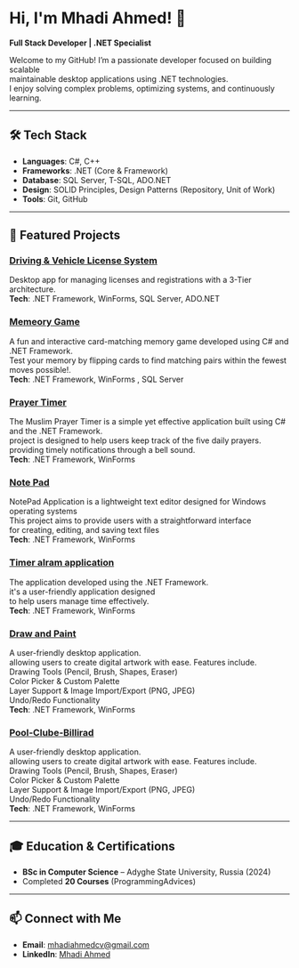 # Hi, I'm Mhadi Ahmed! 👋  
**Full Stack Developer | .NET Specialist**

Welcome to my GitHub! I’m a passionate developer focused on building scalable  
maintainable desktop applications using .NET technologies.  
I enjoy solving complex problems, optimizing systems, and continuously learning.

---

## 🛠️ Tech Stack  
- **Languages**: C#, C++
- **Frameworks**: .NET (Core & Framework)  
- **Database**: SQL Server, T-SQL, ADO.NET
- **Design**: SOLID Principles, Design Patterns (Repository, Unit of Work)  
- **Tools**: Git, GitHub

---

## 🌟 Featured Projects  

### [Driving & Vehicle License System](https://github.com/Mhadi-1/Driving-Vehicle-License-System)  
Desktop app for managing licenses and registrations with a 3-Tier architecture.  
**Tech**: .NET Framework, WinForms, SQL Server, ADO.NET    

### [Memeory Game](https://github.com/Mhadi-1/Memeory-Game)  
A fun and interactive card-matching memory game developed using C# and .NET Framework.  
Test your memory by flipping cards to find matching pairs within the fewest moves possible!.  
**Tech**: .NET Framework, WinForms , SQL Server   
 
### [Prayer Timer](https://github.com/Mhadi-1/Prayer-Timer)  
The Muslim Prayer Timer is a simple yet effective application built using C# and the .NET Framework.  
project is designed to help users keep track of the five daily prayers.  
providing timely notifications through a bell sound.  
**Tech**: .NET Framework, WinForms 

### [Note Pad](https://github.com/Mhadi-1/Note-Pad)  
NotePad Application is a lightweight text editor designed for Windows operating systems  
This project aims to provide users with a straightforward interface  
for creating, editing, and saving text files  
**Tech**: .NET Framework, WinForms 

### [Timer alram application](https://github.com/Mhadi-1/Timer-Alarm)  
The application developed using the .NET Framework.   
it's a user-friendly application designed   
to help users manage time effectively.   
**Tech**: .NET Framework, WinForms 

### [Draw and Paint ](https://github.com/Mhadi-1/Draw-Paint)  
A user-friendly desktop application.   
allowing users to create digital artwork with ease. Features include.    
Drawing Tools (Pencil, Brush, Shapes, Eraser)   
Color Picker & Custom Palette   
Layer Support & Image Import/Export (PNG, JPEG)   
Undo/Redo Functionality   
**Tech**: .NET Framework, WinForms    
### [Pool-Clube-Billirad](https://github.com/Mhadi-1/Pool-Clube-Billirad)  
A user-friendly desktop application.   
allowing users to create digital artwork with ease. Features include.    
Drawing Tools (Pencil, Brush, Shapes, Eraser)   
Color Picker & Custom Palette   
Layer Support & Image Import/Export (PNG, JPEG)   
Undo/Redo Functionality   
**Tech**: .NET Framework, WinForms 

---

## 🎓 Education & Certifications  
- **BSc in Computer Science** – Adyghe State University, Russia (2024)  
- Completed **20 Courses** (ProgrammingAdvices)  

---

## 📫 Connect with Me  
- **Email**: [mhadiahmedcv@gmail.com](mailto:mhadiahmedcv@gmail.com)  
- **LinkedIn**: [Mhadi Ahmed](https://www.linkedin.com/in/mhadi-ahmed-7064382a5) 
